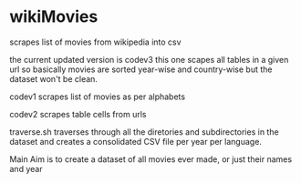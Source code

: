 # wikiMovies
scrapes list of movies from wikipedia into csv

the current updated version is codev3
this one scapes all tables in a given url so basically movies are sorted year-wise and country-wise but the dataset won't be clean.

codev1 scrapes list of movies as per alphabets

codev2 scrapes table cells from urls

traverse.sh traverses through all the diretories and subdirectories in the dataset and creates a consolidated CSV file per year per language.

Main Aim is to create a dataset of all movies ever made, or just their names and year

